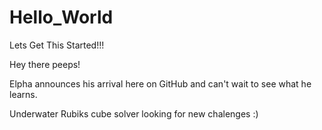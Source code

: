 # Hello_World
Lets Get This Started!!!

Hey there peeps!

Elpha announces his arrival here on GitHub and can't wait to see what he learns.

Underwater Rubiks cube solver looking for new chalenges :)
